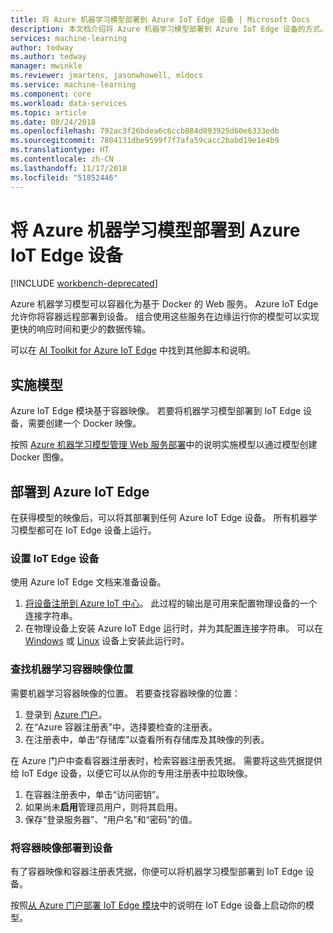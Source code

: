```yaml
---
title: 将 Azure 机器学习模型部署到 Azure IoT Edge 设备 | Microsoft Docs
description: 本文档介绍将 Azure 机器学习模型部署到 Azure IoT Edge 设备的方式。
services: machine-learning
author: tedway
ms.author: tedway
manager: mwinkle
ms.reviewer: jmartens, jasonwhowell, mldocs
ms.service: machine-learning
ms.component: core
ms.workload: data-services
ms.topic: article
ms.date: 08/24/2018
ms.openlocfilehash: 792ac3f26bdea6c6ccb084d893925d60e6333edb
ms.sourcegitcommit: 7804131dbe9599f7f7afa59cacc2babd19e1e4b9
ms.translationtype: HT
ms.contentlocale: zh-CN
ms.lasthandoff: 11/17/2018
ms.locfileid: "51852446"
---
```

# <a name="deploy-an-azure-machine-learning-model-to-an-azure-iot-edge-device"></a>将 Azure 机器学习模型部署到 Azure IoT Edge 设备

[!INCLUDE [workbench-deprecated](../../../includes/aml-deprecating-preview-2017.md)] 


Azure 机器学习模型可以容器化为基于 Docker 的 Web 服务。 Azure IoT Edge 允许你将容器远程部署到设备。 组合使用这些服务在边缘运行你的模型可以实现更快的响应时间和更少的数据传输。 

可以在 [AI Toolkit for Azure IoT Edge](https://aka.ms/AI-toolkit) 中找到其他脚本和说明。

## <a name="operationalize-the-model"></a>实施模型

Azure IoT Edge 模块基于容器映像。 若要将机器学习模型部署到 IoT Edge 设备，需要创建一个 Docker 映像。

按照 [Azure 机器学习模型管理 Web 服务部署](model-management-service-deploy.md)中的说明实施模型以通过模型创建 Docker 图像。

## <a name="deploy-to-azure-iot-edge"></a>部署到 Azure IoT Edge

在获得模型的映像后，可以将其部署到任何 Azure IoT Edge 设备。 所有机器学习模型都可在 IoT Edge 设备上运行。 

### <a name="set-up-an-iot-edge-device"></a>设置 IoT Edge 设备

使用 Azure IoT Edge 文档来准备设备。 

1. [将设备注册到 Azure IoT 中心](../../iot-edge/how-to-register-device-portal.md)。 此过程的输出是可用来配置物理设备的一个连接字符串。 
2. 在物理设备上安装 Azure IoT Edge 运行时，并为其配置连接字符串。 可以在 [Windows](../../iot-edge/how-to-install-iot-edge-windows-with-windows.md) 或 [Linux](../../iot-edge/how-to-install-iot-edge-linux.md) 设备上安装此运行时。  


### <a name="find-the-machine-learning-container-image-location"></a>查找机器学习容器映像位置
需要机器学习容器映像的位置。 若要查找容器映像的位置：

1. 登录到 [Azure 门户](http://portal.azure.com/)。
2. 在“Azure 容器注册表”中，选择要检查的注册表。
3. 在注册表中，单击“存储库”以查看所有存储库及其映像的列表。

在 Azure 门户中查看容器注册表时，检索容器注册表凭据。 需要将这些凭据提供给 IoT Edge 设备，以便它可以从你的专用注册表中拉取映像。 

1. 在容器注册表中，单击“访问密钥”。 
2. 如果尚未**启用**管理员用户，则将其启用。 
3. 保存“登录服务器”、“用户名”和“密码”的值。 

### <a name="deploy-the-container-image-to-your-device"></a>将容器映像部署到设备

有了容器映像和容器注册表凭据，你便可以将机器学习模型部署到 IoT Edge 设备。 

按照[从 Azure 门户部署 IoT Edge 模块](../../iot-edge/how-to-deploy-modules-portal.md)中的说明在 IoT Edge 设备上启动你的模型。 











